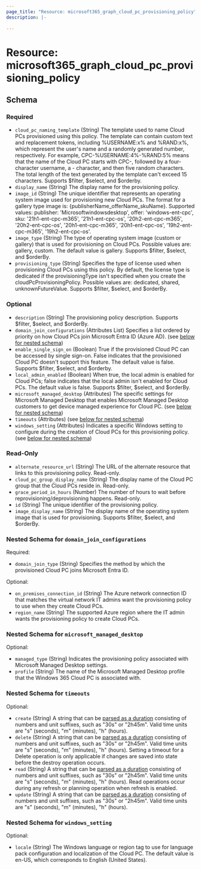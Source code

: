 ```yaml
---
page_title: "Resource: microsoft365_graph_cloud_pc_provisioning_policy"
description: |-
    
---
```


# Resource: microsoft365_graph_cloud_pc_provisioning_policy





<!-- schema generated by tfplugindocs -->
## Schema

### Required

- `cloud_pc_naming_template` (String) The template used to name Cloud PCs provisioned using this policy. The template can contain custom text and replacement tokens, including %USERNAME:x% and %RAND:x%, which represent the user's name and a randomly generated number, respectively. For example, CPC-%USERNAME:4%-%RAND:5% means that the name of the Cloud PC starts with CPC-, followed by a four-character username, a - character, and then five random characters. The total length of the text generated by the template can't exceed 15 characters. Supports $filter, $select, and $orderby.
- `display_name` (String) The display name for the provisioning policy.
- `image_id` (String) The unique identifier that represents an operating system image used for provisioning new Cloud PCs. The format for a gallery type image is: {publisherName_offerName_skuName}. Supported values: publisher: 'Microsoftwindowsdesktop', offer: 'windows-ent-cpc', sku: '21h1-ent-cpc-m365', '21h1-ent-cpc-os', '20h2-ent-cpc-m365', '20h2-ent-cpc-os', '20h1-ent-cpc-m365', '20h1-ent-cpc-os', '19h2-ent-cpc-m365', '19h2-ent-cpc-os'.
- `image_type` (String) The type of operating system image (custom or gallery) that is used for provisioning on Cloud PCs. Possible values are: gallery, custom. The default value is gallery. Supports $filter, $select, and $orderBy.
- `provisioning_type` (String) Specifies the type of license used when provisioning Cloud PCs using this policy. By default, the license type is dedicated if the provisioningType isn't specified when you create the cloudPcProvisioningPolicy. Possible values are: dedicated, shared, unknownFutureValue. Supports $filter, $select, and $orderBy.

### Optional

- `description` (String) The provisioning policy description. Supports $filter, $select, and $orderBy.
- `domain_join_configurations` (Attributes List) Specifies a list ordered by priority on how Cloud PCs join Microsoft Entra ID (Azure AD). (see [below for nested schema](#nestedatt--domain_join_configurations))
- `enable_single_sign_on` (Boolean) True if the provisioned Cloud PC can be accessed by single sign-on. False indicates that the provisioned Cloud PC doesn't support this feature. The default value is false. Supports $filter, $select, and $orderby.
- `local_admin_enabled` (Boolean) When true, the local admin is enabled for Cloud PCs; false indicates that the local admin isn't enabled for Cloud PCs. The default value is false. Supports $filter, $select, and $orderBy.
- `microsoft_managed_desktop` (Attributes) The specific settings for Microsoft Managed Desktop that enables Microsoft Managed Desktop customers to get device managed experience for Cloud PC. (see [below for nested schema](#nestedatt--microsoft_managed_desktop))
- `timeouts` (Attributes) (see [below for nested schema](#nestedatt--timeouts))
- `windows_setting` (Attributes) Indicates a specific Windows setting to configure during the creation of Cloud PCs for this provisioning policy. (see [below for nested schema](#nestedatt--windows_setting))

### Read-Only

- `alternate_resource_url` (String) The URL of the alternate resource that links to this provisioning policy. Read-only.
- `cloud_pc_group_display_name` (String) The display name of the Cloud PC group that the Cloud PCs reside in. Read-only.
- `grace_period_in_hours` (Number) The number of hours to wait before reprovisioning/deprovisioning happens. Read-only.
- `id` (String) The unique identifier of the provisioning policy.
- `image_display_name` (String) The display name of the operating system image that is used for provisioning. Supports $filter, $select, and $orderBy.

<a id="nestedatt--domain_join_configurations"></a>
### Nested Schema for `domain_join_configurations`

Required:

- `domain_join_type` (String) Specifies the method by which the provisioned Cloud PC joins Microsoft Entra ID.

Optional:

- `on_premises_connection_id` (String) The Azure network connection ID that matches the virtual network IT admins want the provisioning policy to use when they create Cloud PCs.
- `region_name` (String) The supported Azure region where the IT admin wants the provisioning policy to create Cloud PCs.


<a id="nestedatt--microsoft_managed_desktop"></a>
### Nested Schema for `microsoft_managed_desktop`

Optional:

- `managed_type` (String) Indicates the provisioning policy associated with Microsoft Managed Desktop settings.
- `profile` (String) The name of the Microsoft Managed Desktop profile that the Windows 365 Cloud PC is associated with.


<a id="nestedatt--timeouts"></a>
### Nested Schema for `timeouts`

Optional:

- `create` (String) A string that can be [parsed as a duration](https://pkg.go.dev/time#ParseDuration) consisting of numbers and unit suffixes, such as "30s" or "2h45m". Valid time units are "s" (seconds), "m" (minutes), "h" (hours).
- `delete` (String) A string that can be [parsed as a duration](https://pkg.go.dev/time#ParseDuration) consisting of numbers and unit suffixes, such as "30s" or "2h45m". Valid time units are "s" (seconds), "m" (minutes), "h" (hours). Setting a timeout for a Delete operation is only applicable if changes are saved into state before the destroy operation occurs.
- `read` (String) A string that can be [parsed as a duration](https://pkg.go.dev/time#ParseDuration) consisting of numbers and unit suffixes, such as "30s" or "2h45m". Valid time units are "s" (seconds), "m" (minutes), "h" (hours). Read operations occur during any refresh or planning operation when refresh is enabled.
- `update` (String) A string that can be [parsed as a duration](https://pkg.go.dev/time#ParseDuration) consisting of numbers and unit suffixes, such as "30s" or "2h45m". Valid time units are "s" (seconds), "m" (minutes), "h" (hours).


<a id="nestedatt--windows_setting"></a>
### Nested Schema for `windows_setting`

Optional:

- `locale` (String) The Windows language or region tag to use for language pack configuration and localization of the Cloud PC. The default value is en-US, which corresponds to English (United States).


